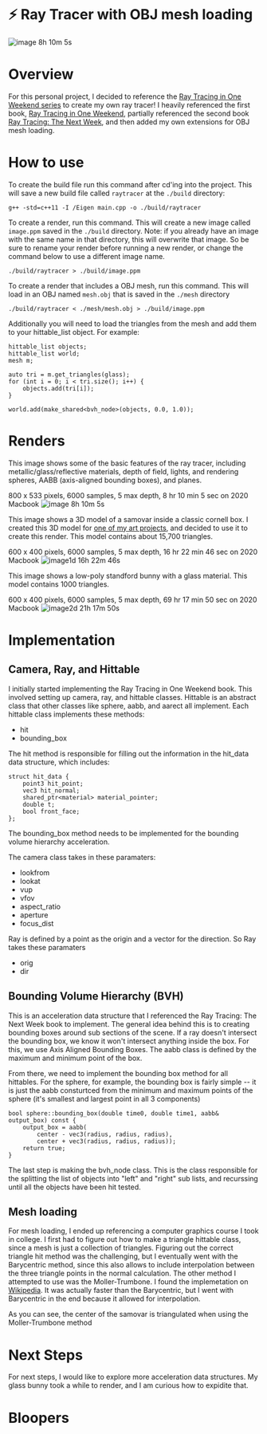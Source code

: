 # ⚡️ Ray Tracer with OBJ mesh loading

![image 8h 10m 5s](https://github.com/allangelman/ray-tracer/assets/45411265/44a65569-072e-4dcb-86cd-ca76458338bf)

# Overview

For this personal project, I decided to reference the [Ray Tracing in One Weekend series](https://raytracing.github.io/) to create my own ray tracer! I heavily referenced the first book, [Ray Tracing in One Weekend](https://raytracing.github.io/books/RayTracingInOneWeekend.html), partially referenced the second book [Ray Tracing: The Next Week](https://raytracing.github.io/books/RayTracingTheNextWeek.html), and then added my own extensions for OBJ mesh loading.

# How to use

To create the build file run this command after cd'ing into the project. This will save a new build file called `raytracer` at the `./build` directory:

```
g++ -std=c++11 -I /Eigen main.cpp -o ./build/raytracer
```

To create a render, run this command. This will create a new image called `image.ppm` saved in the `./build` directory. Note: if you already have an image with the same name in that directory, this will overwrite that image. So be sure to rename your render before running a new render, or change the command below to use a different image name.

```
./build/raytracer > ./build/image.ppm
```

To create a render that includes a OBJ mesh, run this command. This will load in an OBJ named `mesh.obj` that is saved in the `./mesh` directory

```
./build/raytracer < ./mesh/mesh.obj > ./build/image.ppm
```

Additionally you will need to load the triangles from the mesh and add them to your hittable_list object. For example:

```
hittable_list objects;
hittable_list world;
mesh m;

auto tri = m.get_triangles(glass);
for (int i = 0; i < tri.size(); i++) {
    objects.add(tri[i]);
}

world.add(make_shared<bvh_node>(objects, 0.0, 1.0));
```

# Renders

This image shows some of the basic features of the ray tracer, including metallic/glass/reflective materials, depth of field, lights, and rendering spheres, AABB (axis-aligned bounding boxes), and planes.

800 x 533 pixels, 6000 samples, 5 max depth, 8 hr 10 min 5 sec on 2020 Macbook
![image 8h 10m 5s](https://github.com/allangelman/ray-tracer/assets/45411265/44a65569-072e-4dcb-86cd-ca76458338bf)

This image shows a 3D model of a samovar inside a classic cornell box. I created this 3D model for [one of my art projects](https://vimeo.com/492851519?embedded=true&source=video_title&owner=94929753), and decided to use it to create this render. This model contains about 15,700 triangles.

600 x 400 pixels, 6000 samples, 5 max depth, 16 hr 22 min 46 sec on 2020 Macbook
![image1d 16h 22m 46s ](https://github.com/allangelman/ray-tracer/assets/45411265/9c4a1203-0616-4330-a46b-a4caa43d9ca2)

This image shows a low-poly standford bunny with a glass material. This model contains 1000 triangles.

600 x 400 pixels, 6000 samples, 5 max depth, 69 hr 17 min 50 sec on 2020 Macbook
![image2d 21h 17m 50s](https://github.com/allangelman/ray-tracer/assets/45411265/8ddb90d6-3c60-4c9b-8271-742b3fb62ab9)

# Implementation

## Camera, Ray, and Hittable

I initially started implementing the Ray Tracing in One Weekend book. This involved setting up camera, ray, and hittable classes. Hittable is an abstract class that other classes like sphere, aabb, and aarect all implement. Each hittable class implements these methods:

- hit
- bounding_box

The hit method is responsible for filling out the information in the hit_data data structure, which includes:

```
struct hit_data {
    point3 hit_point;
    vec3 hit_normal;
    shared_ptr<material> material_pointer;
    double t;
    bool front_face;
};
```

The bounding_box method needs to be implemented for the bounding volume hierarchy acceleration.

The camera class takes in these paramaters:

- lookfrom
- lookat
- vup
- vfov
- aspect_ratio
- aperture
- focus_dist

Ray is defined by a point as the origin and a vector for the direction. So Ray takes these paramaters

- orig
- dir

## Bounding Volume Hierarchy (BVH)

This is an acceleration data structure that I referenced the Ray Tracing: The Next Week book to implement. The general idea behind this is to creating bounding boxes around sub sections of the scene. If a ray doesn't intersect the bounding box, we know it won't intersect anything inside the box. For this, we use Axis Aligned Bounding Boxes. The aabb class is defined by the maximum and minimum point of the box.

From there, we need to implement the bounding box method for all hittables. For the sphere, for example, the bounding box is fairly simple -- it is just the aabb consturtced from the minimum and maximum points of the sphere (it's smallest and largest point in all 3 components)

```
bool sphere::bounding_box(double time0, double time1, aabb& output_box) const {
    output_box = aabb(
        center - vec3(radius, radius, radius),
        center + vec3(radius, radius, radius));
    return true;
}
```

The last step is making the bvh_node class. This is the class responsible for the splitting the list of objects into "left" and "right" sub lists, and recurssing until all the objects have been hit tested.

## Mesh loading

For mesh loading, I ended up referencing a computer graphics course I took in college. I first had to figure out how to make a triangle hittable class, since a mesh is just a collection of triangles. Figuring out the correct triangle hit method was the challenging, but I eventually went with the Barycentric method, since this also allows to include interpolation between the three triangle points in the normal calculation. The other method I attempted to use was the Moller-Trumbone. I found the implemetation on [Wikipedia](https://en.wikipedia.org/wiki/M%C3%B6ller%E2%80%93Trumbore_intersection_algorithm). It was actually faster than the Barycentric, but I went with Barycentric in the end because it allowed for interpolation.

As you can see, the center of the samovar is triangulated when using the Moller-Trumbone method

# Next Steps

For next steps, I would like to explore more acceleration data structures. My glass bunny took a while to render, and I am curious how to expidite that.

# Bloopers
